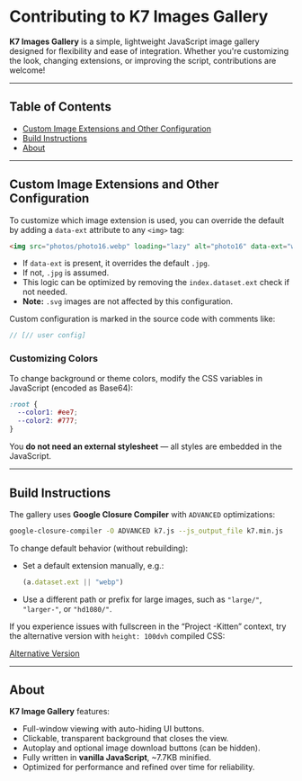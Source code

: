 # Contributing to K7 Images Gallery

**K7 Images Gallery** is a simple, lightweight JavaScript image gallery designed for flexibility and ease of integration. Whether you're customizing the look, changing extensions, or improving the script, contributions are welcome!

---

## Table of Contents

- [Custom Image Extensions and Other Configuration](#custom-image-extensions-and-other-configuration)  
- [Build Instructions](#build-instructions)  
- [About](#about)

---

## Custom Image Extensions and Other Configuration

To customize which image extension is used, you can override the default by adding a `data-ext` attribute to any `<img>` tag:

```html
<img src="photos/photo16.webp" loading="lazy" alt="photo16" data-ext="webp">
```

- If `data-ext` is present, it overrides the default `.jpg`.
- If not, `.jpg` is assumed.
- This logic can be optimized by removing the `index.dataset.ext` check if not needed.
- **Note:** `.svg` images are not affected by this configuration.

Custom configuration is marked in the source code with comments like:

```js
// [// user config]
```

### Customizing Colors

To change background or theme colors, modify the CSS variables in JavaScript (encoded as Base64):

```css
:root {
  --color1: #ee7;
  --color2: #777;
}
```

You **do not need an external stylesheet** — all styles are embedded in the JavaScript.

---

## Build Instructions

The gallery uses **Google Closure Compiler** with `ADVANCED` optimizations:

```bash
google-closure-compiler -O ADVANCED k7.js --js_output_file k7.min.js
```

To change default behavior (without rebuilding):
- Set a default extension manually, e.g.:
  ```js
  (a.dataset.ext || "webp")
  ```
- Use a different path or prefix for large images, such as `"large/"`, `"larger-"`, or `"hd1080/"`.

If you experience issues with fullscreen in the “Project -Kitten” context, try the alternative version with `height: 100dvh` compiled CSS:

[Alternative Version](https://raw.githubusercontent.com/KostasSliazas/project-kitten/refs/heads/main/js/gall7.min.v7.js)

---

## About

**K7 Image Gallery** features:

- Full-window viewing with auto-hiding UI buttons.
- Clickable, transparent background that closes the view.
- Autoplay and optional image download buttons (can be hidden).
- Fully written in **vanilla JavaScript**, ~7.7KB minified.
- Optimized for performance and refined over time for reliability.


